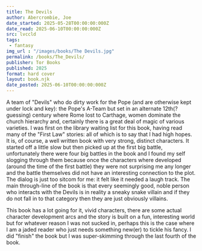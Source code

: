 ```yaml
---
title: The Devils
author: Abercrombie, Joe
date_started: 2025-05-28T00:00:00:000Z
date_read: 2025-06-10T00:00:00:000Z
src: lvccld
tags: 
 - fantasy 
img_url : "/images/books/The Devils.jpg"
permalink: /books/The_Devils/
publisher: Tor Books
published: 2025
format: hard cover
layout: book.njk
date_posted: 2025-06-10T00:00:00:000Z
---
```

A team of "Devils" who do dirty work for the Pope (and are otherwise kept under lock and key): the Pope's A-Team but set in an alternate 12th(? guessing) century where Rome lost to Carthage, women dominate the church hierarchy and, certainly there is a great deal of magic of various varieties.  I was first on the library waiting list for this book, having read many of the "First Law" stories: all of which is to say that I had high hopes.  It is, of course, a well written book with very strong, distinct characters. It started off a little slow but then picked up at the first big battle, unfortunately there were four big battles in the book and I found my self slogging through them because once the characters where developed (around the time of the first battle) they were not surprising me any longer and the battle themselves did not have an interesting connection to the plot.  The dialog is just too sitcom for me: it felt like it needed a laugh track.  The main through-line of the book is that every seemingly good, noble person who interacts with the Devils is in reality a sneaky snake villain and if they do not fall in to that category then they are just obviously villains.

This book has a lot going for it, vivid characters, there are some actual character development arcs and the story is built on a fun, interesting world but for whatever reason I was not sucked in, perhaps this is the case where I am a jaded reader who just needs something new(er) to tickle his fancy.  I did "finish" the book but I was super-skimming through the last fourth of the book.